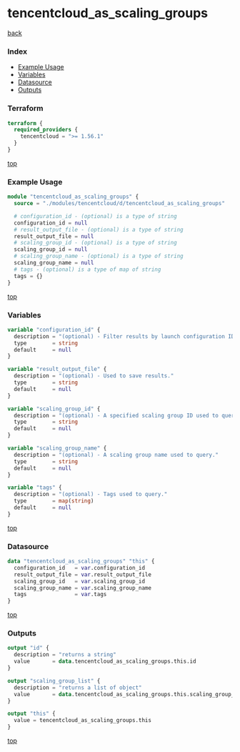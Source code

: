 # tencentcloud_as_scaling_groups

[back](../tencentcloud.md)

### Index

- [Example Usage](#example-usage)
- [Variables](#variables)
- [Datasource](#datasource)
- [Outputs](#outputs)

### Terraform

```terraform
terraform {
  required_providers {
    tencentcloud = ">= 1.56.1"
  }
}
```

[top](#index)

### Example Usage

```terraform
module "tencentcloud_as_scaling_groups" {
  source = "./modules/tencentcloud/d/tencentcloud_as_scaling_groups"

  # configuration_id - (optional) is a type of string
  configuration_id = null
  # result_output_file - (optional) is a type of string
  result_output_file = null
  # scaling_group_id - (optional) is a type of string
  scaling_group_id = null
  # scaling_group_name - (optional) is a type of string
  scaling_group_name = null
  # tags - (optional) is a type of map of string
  tags = {}
}
```

[top](#index)

### Variables

```terraform
variable "configuration_id" {
  description = "(optional) - Filter results by launch configuration ID."
  type        = string
  default     = null
}

variable "result_output_file" {
  description = "(optional) - Used to save results."
  type        = string
  default     = null
}

variable "scaling_group_id" {
  description = "(optional) - A specified scaling group ID used to query."
  type        = string
  default     = null
}

variable "scaling_group_name" {
  description = "(optional) - A scaling group name used to query."
  type        = string
  default     = null
}

variable "tags" {
  description = "(optional) - Tags used to query."
  type        = map(string)
  default     = null
}
```

[top](#index)

### Datasource

```terraform
data "tencentcloud_as_scaling_groups" "this" {
  configuration_id   = var.configuration_id
  result_output_file = var.result_output_file
  scaling_group_id   = var.scaling_group_id
  scaling_group_name = var.scaling_group_name
  tags               = var.tags
}
```

[top](#index)

### Outputs

```terraform
output "id" {
  description = "returns a string"
  value       = data.tencentcloud_as_scaling_groups.this.id
}

output "scaling_group_list" {
  description = "returns a list of object"
  value       = data.tencentcloud_as_scaling_groups.this.scaling_group_list
}

output "this" {
  value = tencentcloud_as_scaling_groups.this
}
```

[top](#index)